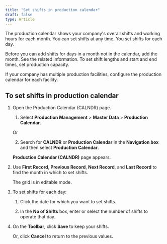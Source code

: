 ```yaml
---
title: "Set shifts in production calendar"
draft: false
type: Article
---
```


The production calendar shows your company's overall shifts and working hours for each month. You can set shifts at any time. You set shifts for each day.

Before you can add shifts for days in a month not in the calendar, add the month. See the related information. To set shift lengths and start and end times, set production capacity. 

If your company has multiple production facilities, configure the production calendar for each facility.

## To set shifts in production calendar

1. Open the Production Calendar (CALNDR) page.

    1. Select **Production Management** > **Master Data** > **Production Calendar**.

    Or

    2. Search for **CALNDR** or **Production Calendar** in the **Navigation box** and then select **Production Calendar**.

    **Production Calendar (CALNDR)**  page appears.

2. Use **First Record**, **Previous Record**, **Next Record**, and **Last Record** to find the month in which to set shifts.

    The grid is in editable mode.

3. To set shifts for each day:

    1. Click the date for which you want to set shifts.

    2. In the **No of Shifts** box, enter or select the number of shifts to operate that day.

4. On the **Toolbar**, click **Save** to keep your shifts.

    Or, click **Cancel** to return to the previous values.

​